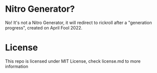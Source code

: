 # Nitro Generator?

No! It's not a Nitro Generator, it will redirect to rickroll after a "generation progress", created on April Fool 2022.

# License
This repo is licensed under MIT License, check license.md to more information
